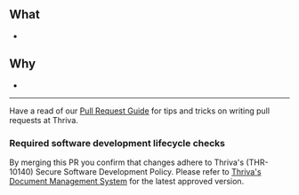 ## What

-

## Why

-

---
Have a read of our [Pull Request Guide](https://github.com/thrivadev/cookbook/blob/master/guides/pull-request-guide.md) for tips and tricks on writing pull requests at Thriva.

### Required software development lifecycle checks

By merging this PR you confirm that changes adhere to Thriva's (THR-10140) Secure Software Development Policy. Please refer to [Thriva's Document Management System](https://www.notion.so/thriva/39dc79dc1afe4bad905adacb08af097d?v=fe4f1b5e3c7f427f8e56192aca09033a) for the latest approved version.
